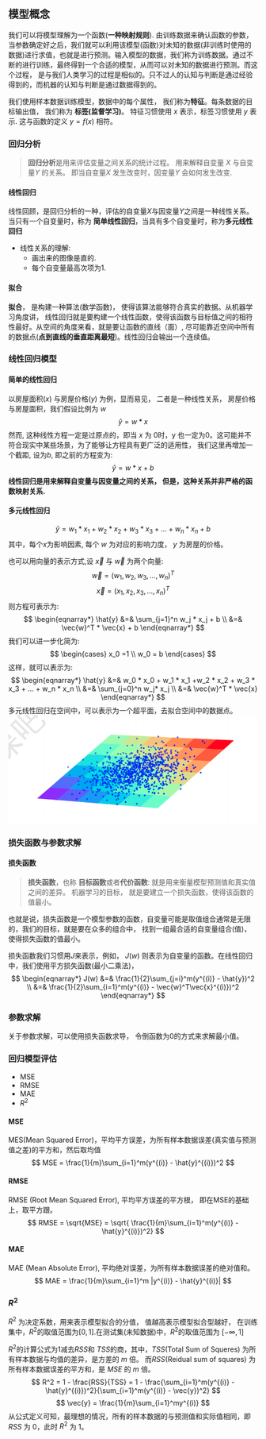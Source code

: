 ## 模型概念
我们可以将模型理解为一个函数(**一种映射规则**).
由训练数据来确认函数的参数，当参数确定好之后，我们就可以利用该模型(函数)对未知的数据(非训练时使用的数据)进行求值，也就是进行预测。输入模型的数据，我们称为训练数据。通过不断的进行训练，最终得到一个合适的模型，从而可以对未知的数据进行预测。而这个过程， 是与我们人类学习的过程是相似的。只不过人的认知与判断是通过经验得到的，而机器的认知与判断是通过数据得到的。

我们使用样本数据训练模型，数据中的每个属性， 我们称为**特征**。每条数据的目标输出值， 我们称为 **标签(监督学习)**。 
特征习惯使用 $x$ 表示，标签习惯使用 $y$ 表示. 这与函数的定义 $y = f(x)$ 相符。
### 回归分析
> **回归分析**是用来评估变量之间关系的统计过程。 用来解释自变量 $X$ 与自变量$Y$ 的关系。 即当自变量$X$ 发生改变时，因变量$Y$ 会如何发生改变.

#### 线性回归
线性回顾，是回归分析的一种，评估的自变量$X$与因变量$Y$之间是一种线性关系。当只有一个自变量时，称为 **简单线性回归**，当具有多个自变量时，称为**多元线性回归**
- 线性关系的理解:
  - 画出来的图像是直的.
  - 每个自变量最高次项为1.

#### 拟合
**拟合**， 是构建一种算法(数学函数)， 使得该算法能够符合真实的数据。从机器学习角度讲， 线性回归就是要构建一个线性函数，使得该函数与目标值之间的相符性最好。从空间的角度来看，就是要让函数的直线（面）, 尽可能靠近空间中所有的数据点(**点到直线的垂直距离最短**)。线性回归会输出一个连续值。
### 线性回归模型
#### 简单的线性回归
以房屋面积($x$) 与房屋价格($y$) 为例，显而易见， 二者是一种线性关系， 房屋价格与房屋面积，我们假设比例为 $w$
$$
 \hat{y} = w * x
$$
然而, 这种线性方程一定是过原点的，即当 $x$ 为 0时，y 也一定为0。这可能并不符合现实中某些场景，为了能够让方程具有更广泛的适用性， 我们这里再增加一个截距, 设为$b$, 即之前的方程变为:
$$
\hat{y} = w * x + b
$$
**线性回归是用来解释自变量与因变量之间的关系， 但是，这种关系并非严格的函数映射关系.**
#### 多元线性回归
$$
\hat{y} = w_1 * x_1 + w_2 * x_2 + w_3 * x_3 + ... + w_n * x_n  + b
$$
其中，每个$x$为影响因素, 每个 $w$ 为对应的影响力度， $y$ 为房屋的价格。

也可以用向量的表示方式,设 $\vec{x}$ 与 $\vec{w}$ 为两个向量:
$$
\vec{w} = (w_1, w_2, w_3, ..., w_n)^T
$$
$$
 \vec{x} = (x_1, x_2, x_3, ..., x_n)^T
$$
 则方程可表示为:
$$
 \begin{eqnarray*}
 \hat{y} &=& \sum_{j=1}^n w_j * x_j + b \\
     		&=& \vec{w}^T * \vec{x} + b
 \end{eqnarray*}
$$
 我们可以进一步化简为:
$$
 \begin{cases} 
 	x_0 =1 \\
    w_0 = b
 \end{cases}
$$
 这样，就可以表示为:
$$
 \begin{eqnarray*}
 \hat{y} &=& w_0 * x_0 + w_1 * x_1 +w_2 * x_2 +  w_3 * x_3 + ... + w_n * x_n \\
 &=& \sum_{j=0}^n w_j* x_j \\
 &=& \vec{w}^T * \vec{x}
  \end{eqnarray*}
$$
 多元线性回归在空间中，可以表示为一个超平面，去拟合空间中的数据点。
![多元线性回归](./data/多元线性回归.png)
### 损失函数与参数求解
#### 损失函数
> **损失函数**，也称 **目标函数**或者**代价函数**: 就是用来衡量模型预测值和真实值之间的差异。 机器学习的目标， 就是要建立一个损失函数，使得该函数的值最小。

也就是说，损失函数是一个模型参数的函数，自变量可能是取值组合通常是无限的，我们的目标，就是要在众多的组合中， 找到一组最合适的自变量组合(值)， 使得损失函数的值最小。

损失函数我们习惯用$J$来表示，例如， $J(w)$ 则表示为自变量的函数。在线性回归中，我们使用平方损失函数(最小二乘法)，
$$
\begin{eqnarray*}
J(w) &=& \frac{1}{2}\sum_{j=i}^m(y^{(i)} - \hat{y})^2 \\
&=& \frac{1}{2}\sum_{i=1}^m(y^{(i)} - \vec{w}^T\vec{x}^{(i)})^2
\end{eqnarray*}
$$
### 参数求解
关于参数求解，可以使用损失函数求导， 令倒函数为0的方式来求解最小值。
### 回归模型评估
- MSE
- RMSE
- MAE
- $R^2$
#### MSE
MES(Mean Squared Error)，平均平方误差，为所有样本数据误差(真实值与预测值之差)的平方和，然后取均值
$$
	MSE = \frac{1}{m}\sum_{i=1}^m(y^{(i)} - \hat{y}^{(i)})^2
$$
#### RMSE
RMSE (Root Mean Squared Error), 平均平方误差的平方根， 即在MSE的基础上，取平方跟。
$$
 RMSE = \sqrt{MSE} = \sqrt{ \frac{1}{m}\sum_{i=1}^m(y^{(i)} - \hat{y}^{(i)})^2}
$$
#### MAE
MAE (Mean Absolute Error), 平均绝对误差，为所有样本数据误差的绝对值和。
$$
	MAE = \frac{1}{m}\sum_{i=1}^m |y^{(i)} - \hat{y}^{(i)}|
$$
### $R^2$
$R^2$ 为决定系数，用来表示模型拟合的分值， 值越高表示模型拟合型越好， 在训练集中，$R^2$的取值范围为$[0, 1]$.在测试集(未知数据)中，$R^2$的取值范围为 $[-\infty, 1]$

$R^2$的计算公式为1减去$RSS$和 $TSS$的商，其中，$TSS$(Total Sum of Squeres) 为所有样本数据与均值的差异，是方差的 $m$ 倍。 而$RSS$(Reidual sum of squares) 为所有样本数据误差的平方和，是 $MSE$ 的 $m$ 倍。
$$
R^2 = 1 - \frac{RSS}{TSS} = 1 - \frac{\sum_{i=1}^m(y^{(i)} - \hat{y}^{(i)})^2}{\sum_{i=1}^m(y^{(i)} - \vec{y})^2}
$$
$$
\vec{y} = \frac{1}{m}\sum_{i=1}^my^{(i)}
$$
从公式定义可知，最理想的情况，所有的样本数据的与预测值和实际值相同，即 $RSS$ 为 0，此时 $R^2$ 为 1。